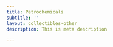 ```yaml
---
title: Petrochemicals
subtitle: ''
layout: collectibles-other
description: This is meta description

---
```

